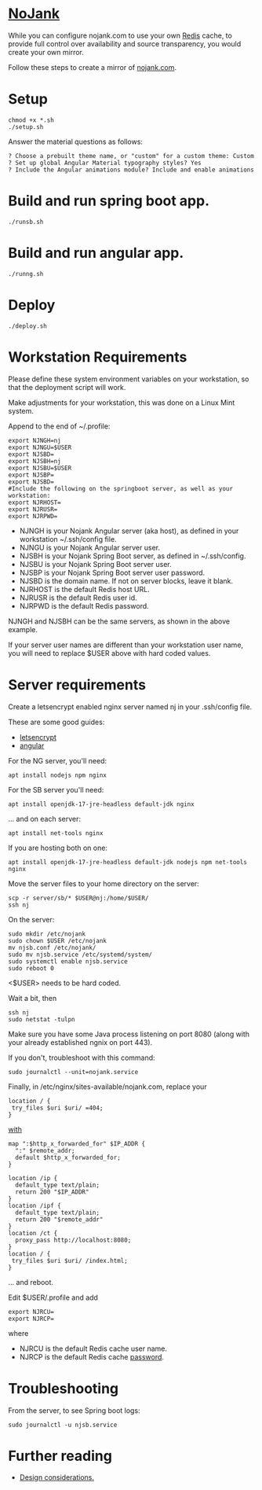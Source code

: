 # [NoJank](https://nojank.com)


While you can configure nojank.com to use your own [Redis](https://redis.io) cache, to provide full control over availability and source transparency, you would create your own mirror.


Follow these steps to create a mirror of [nojank.com](https://nojank.com).


# Setup


    chmod +x *.sh
    ./setup.sh


Answer the material questions as follows:



    ? Choose a prebuilt theme name, or "custom" for a custom theme: Custom
    ? Set up global Angular Material typography styles? Yes
    ? Include the Angular animations module? Include and enable animations




# Build and run spring boot app.


    ./runsb.sh



# Build and run angular app.


    ./runng.sh


# Deploy



    ./deploy.sh


# Workstation Requirements

Please define these system environment variables on your workstation, so that the deployment script will work.

Make adjustments for your workstation, this was done on a Linux Mint system.

Append to the end of ~/.profile:
    

    export NJNGH=nj
    export NJNGU=$USER
    export NJSBD=
    export NJSBH=nj
    export NJSBU=$USER
    export NJSBP=
    export NJSBD=
    #Include the following on the springboot server, as well as your workstation:
    export NJRHOST=
    export NJRUSR=
    export NJRPWD=

* NJNGH is your Nojank Angular server (aka host), as defined in your workstation ~/.ssh/config file.
* NJNGU is your Nojank Angular server user.
* NJSBH is your Nojank Spring Boot server, as defined in ~/.ssh/config.
* NJSBU is your Nojank Spring Boot server user.
* NJSBP is your Nojank Spring Boot server user password.
* NJSBD is the domain name. If not on server blocks, leave it blank.
* NJRHOST is the default Redis host URL.
* NJRUSR is the default Redis user id.
* NJRPWD is the default Redis password.

NJNGH and NJSBH can be the same servers, as shown in the above example.



If your server user names are different than your workstation user name, you will need to replace $USER above with
hard coded values.

# Server requirements

Create a letsencrypt enabled nginx server named nj in your .ssh/config file.

These are some good guides:

* [letsencrypt](https://www.digitalocean.com/community/tutorials/how-to-secure-nginx-with-let-s-encrypt-on-ubuntu-20-04)
* [angular](https://www.digitalocean.com/community/tutorials/nginx-reverse-proxy-node-angular)

For the NG server, you'll need:


    apt install nodejs npm nginx


For the SB server you'll need:


    apt install openjdk-17-jre-headless default-jdk nginx


... and on each server:


    apt install net-tools nginx


If you are hosting both on one:


    apt install openjdk-17-jre-headless default-jdk nodejs npm net-tools nginx




Move the server files to your home directory on the server:


    scp -r server/sb/* $USER@nj:/home/$USER/
    ssh nj


On the server:


    sudo mkdir /etc/nojank
    sudo chown $USER /etc/nojank
    mv njsb.conf /etc/nojank/
    sudo mv njsb.service /etc/systemd/system/
    sudo systemctl enable njsb.service
    sudo reboot 0


<$USER> needs to be hard coded.

Wait a bit, then


    ssh nj
    sudo netstat -tulpn


Make sure you have some Java process listening on port 8080 (along with your already established ngnix on port 443).


If you don't, troubleshoot with this command:


    sudo journalctl --unit=nojank.service


Finally, in /etc/nginx/sites-available/nojank.com, replace your

    location / {
     try_files $uri $uri/ =404;
    }


[with](https://stackoverflow.com/questions/32107901)

    map ":$http_x_forwarded_for" $IP_ADDR {
      ":" $remote_addr;
      default $http_x_forwarded_for;
    }

    location /ip {
      default_type text/plain;
      return 200 "$IP_ADDR"
    }
    location /ipf {
      default_type text/plain;
      return 200 "$remote_addr"
    }
    location /ct {
      proxy_pass http://localhost:8080;
    }
    location / {
     try_files $uri $uri/ /index.html;
    }

... and reboot.


Edit $USER/.profile and add


    export NJRCU=
    export NJRCP=


where


* NJRCU is the default Redis cache user name.
* NJRCP is the default Redis cache [password](https://cwiki.apache.org/confluence/display/TOMCAT/Password).


# Troubleshooting

From the server, to see Spring boot logs:

    sudo journalctl -u njsb.service

# Further reading

* [Design considerations.](./docs/design.md)

